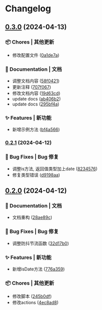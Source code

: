# Changelog

## [0.3.0](https://github.com/hacxy/tianjie/compare/v0.2.1...v0.3.0) (2024-04-13)


### 📦 Chores | 其他更新

* 修改配置文件 ([0a1de7a](https://github.com/hacxy/tianjie/commit/0a1de7a47d8ed269a2f53e6d0995e4cf11db9675))


### 📝 Documentation | 文档

* 调整文档内容 ([58f0421](https://github.com/hacxy/tianjie/commit/58f042140a356eb058e5cbafacda74088dc1511a))
* 更新注释 ([707f067](https://github.com/hacxy/tianjie/commit/707f06703157e31cc895c066e1745b3c72de08f2))
* 修改文档内容 ([19d63cd](https://github.com/hacxy/tianjie/commit/19d63cd218b68d0a5de22d4f2e7946c04c36f52e))
* update docs ([ab406b2](https://github.com/hacxy/tianjie/commit/ab406b252bd727d89583a2bd8e45e8529cb4dbc5))
* update docs ([295bf4a](https://github.com/hacxy/tianjie/commit/295bf4a2ca7e7a6a33b4dce7018756c07d22025f))


### ✨ Features | 新功能

* 新增示例方法 ([bf4a566](https://github.com/hacxy/tianjie/commit/bf4a56624626ea46ea5ed40058c82547a06cef28))

### [0.2.1](https://github.com/hacxy/tianjie/compare/v0.2.0...v0.2.1) (2024-04-12)


### 🐛 Bug Fixes | Bug 修复

* 调整is方法, 返回值类型加上date ([8234576](https://github.com/hacxy/tianjie/commit/8234576e06f8a920ad1cc5ddaedc40c52b472027))
* 修复类型错误 ([d9198aa](https://github.com/hacxy/tianjie/commit/d9198aa8b349ea041992ed99889cd0b57647497d))

## [0.2.0](https://github.com/hacxy/tianjie/compare/v0.1.0...v0.2.0) (2024-04-12)


### 📝 Documentation | 文档

* 文档重构 ([28ae89c](https://github.com/hacxy/tianjie/commit/28ae89cba37421b656ce5f42e5299b6998f629ba))


### 🐛 Bug Fixes | Bug 修复

* 调整防抖节流函数 ([32d17b0](https://github.com/hacxy/tianjie/commit/32d17b0fb1c41747dfab8feb61e15c433f68f661))


### ✨ Features | 新功能

* 新增isDate方法 ([776a359](https://github.com/hacxy/tianjie/commit/776a3593a92e6014f42f0520a9d20dde537d2835))


### 📦 Chores | 其他更新

* 修改脚本 ([245b0df](https://github.com/hacxy/tianjie/commit/245b0df79651d6de91859938cd5e7b7a04797496))
* 修改actions ([4ec8ad8](https://github.com/hacxy/tianjie/commit/4ec8ad8fcf497d5d53734d4640a804c8ad54064c))